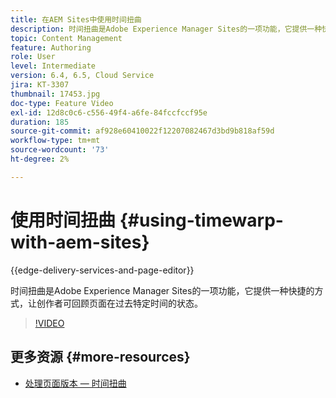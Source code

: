 ```yaml
---
title: 在AEM Sites中使用时间扭曲
description: 时间扭曲是Adobe Experience Manager Sites的一项功能，它提供一种快捷的方式，让创作者可回顾页面在过去特定时间的状态。
topic: Content Management
feature: Authoring
role: User
level: Intermediate
version: 6.4, 6.5, Cloud Service
jira: KT-3307
thumbnail: 17453.jpg
doc-type: Feature Video
exl-id: 12d8c0c6-c556-49f4-a6fe-84fccfccf95e
duration: 185
source-git-commit: af928e60410022f12207082467d3bd9b818af59d
workflow-type: tm+mt
source-wordcount: '73'
ht-degree: 2%

---
```


# 使用时间扭曲 {#using-timewarp-with-aem-sites}

{{edge-delivery-services-and-page-editor}}

时间扭曲是Adobe Experience Manager Sites的一项功能，它提供一种快捷的方式，让创作者可回顾页面在过去特定时间的状态。

>[!VIDEO](https://video.tv.adobe.com/v/17453?quality=12&learn=on)

## 更多资源 {#more-resources}

* [处理页面版本 — 时间扭曲](https://experienceleague.adobe.com/docs/experience-manager-cloud-service/sites/authoring/features/page-versions.html)
